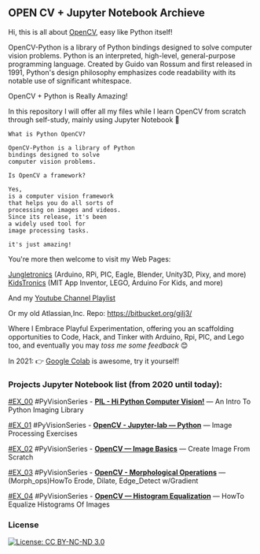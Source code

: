 ## OPEN CV + Jupyter Notebook Archieve

Hi, this is all about [OpenCV](https://opencv.org/), easy like Python itself!

OpenCV-Python is a library of Python bindings designed to solve computer vision problems. Python is an interpreted, high-level, general-purpose programming language. Created by Guido van Rossum and first released in 1991, 
Python's design philosophy emphasizes code readability with its notable use of significant whitespace.

OpenCV + Python is Really Amazing!

In this repository I will offer all my files while I learn OpenCV from scratch through self-study, mainly using Jupyter Notebook :notebook_with_decorative_cover:

```
What is Python OpenCV? 

OpenCV-Python is a library of Python 
bindings designed to solve 
computer vision problems. 

Is OpenCV a framework?

Yes, 
is a computer vision framework 
that helps you do all sorts of 
processing on images and videos. 
Since its release, it's been 
a widely used tool for 
image processing tasks.

it's just amazing!
```

You're more then welcome to visit my Web Pages:

[Jungletronics](https://medium.com/jungletronics) (Arduino, RPi, PIC, Eagle, Blender, Unity3D, Pixy, and more)
[KidsTronics](https://medium.com/kidstronics) (MIT App Inventor, LEGO, Arduino For Kids, and more)

And my [Youtube Channel Playlist](https://www.youtube.com/playlist?list=PLK3PeNcUzb8TwZuXZJgREj5nDbQxRLW_a)

Or my old Atlassian,Inc. Repo: https://bitbucket.org/gilj3/

Where I Embrace Playful Experimentation, offering you an scaffolding opportunities to Code, Hack,
and Tinker with Arduino, Rpi, PIC, and Lego too, and eventually you may _toss me some feedback_ :blush:

In 2021: :point_right: [Google Colab](https://colab.research.google.com/) is awesome, try it yourself! 

### Projects Jupyter Notebook list (from 2020 until today):

[#EX_00](EX_00/) #PyVisionSeries - [**PIL - Hi Python Computer Vision!**](https://medium.com/jungletronics/hi-python-computer-vision-pil-786a1da7b2d4) — An Intro To Python Imaging Library

[#EX_01](EX_01/) #PyVisionSeries - [**OpenCV - Jupyter-lab — Python**](https://medium.com/jungletronics/jupyter-lab-python-opencv-c55de86ec557) — Image Processing Exercises

[#EX_02](EX_02/) #PyVisionSeries - [**OpenCV — Image Basics**](https://medium.com/jungletronics/opencv-image-basics-2e63d973851a) — Create Image From Scratch

[#EX_03](EX_03/) #PyVisionSeries - [**OpenCV - Morphological Operations**](https://medium.com/jungletronics/opencv-morphological-operations-54f861eeb532) — (Morph_ops)HowTo Erode, Dilate, Edge_Detect w/Gradient

[#EX_04](EX_04/) #PyVisionSeries - [**OpenCV — Histogram Equalization**](https://medium.com/jungletronics/histogram-equalization-34149fc299a6) — HowTo Equalize Histograms Of Images



### License

[![License: CC BY-NC-ND 3.0](https://img.shields.io/badge/License-CC%20BY--NC--ND%203.0-lightgrey.svg)](https://creativecommons.org/licenses/by-nc-nd/3.0/)
